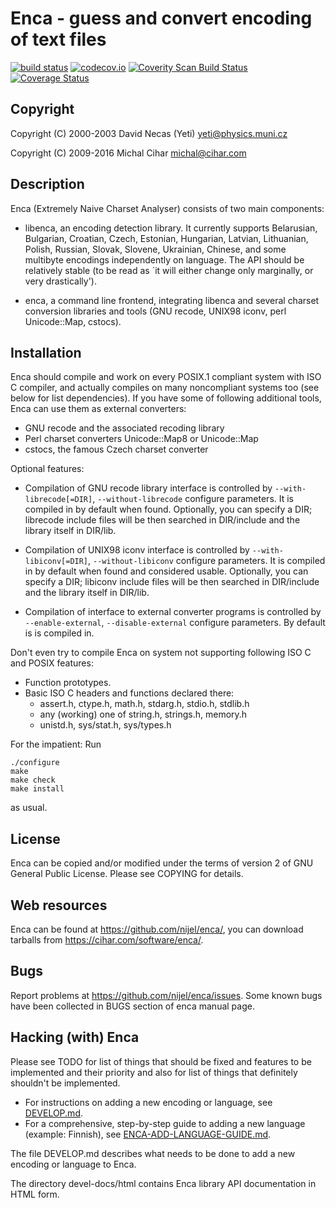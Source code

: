 # Enca - guess and convert encoding of text files

[![build status](https://secure.travis-ci.org/nijel/enca.png)](https://travis-ci.org/nijel/enca)
[![codecov.io](https://codecov.io/github/nijel/enca/coverage.svg?branch=master)](https://codecov.io/github/nijel/enca?branch=master)
[![Coverity Scan Build Status](https://scan.coverity.com/projects/3292/badge.svg)](https://scan.coverity.com/projects/nijel-enca)
[![Coverage Status](https://coveralls.io/repos/nijel/enca/badge.png?branch=master)](https://coveralls.io/r/nijel/enca?branch=master)

## Copyright 

Copyright (C) 2000-2003 David Necas (Yeti) <yeti@physics.muni.cz>

Copyright (C) 2009-2016 Michal Cihar <michal@cihar.com>

## Description

Enca (Extremely Naive Charset Analyser) consists of two main components:

  * libenca, an encoding detection library.  It currently supports
    Belarusian, Bulgarian, Croatian, Czech, Estonian, Hungarian, Latvian,
    Lithuanian, Polish, Russian, Slovak, Slovene, Ukrainian, Chinese, and
    some multibyte encodings independently on language.  The API should be
    relatively stable (to be read as `it will either change only
    marginally, or very drastically').

  * enca, a command line frontend, integrating libenca and several
    charset conversion libraries and tools (GNU recode, UNIX98 iconv,
    perl Unicode::Map, cstocs).


## Installation

Enca should compile and work on every POSIX.1 compliant system with ISO C
compiler, and actually compiles on many noncompliant systems too (see below
for list dependencies).  If you have some of following additional tools,
Enca can use them as external converters:

* GNU recode and the associated recoding library
* Perl charset converters Unicode::Map8 or Unicode::Map
* cstocs, the famous Czech charset converter

Optional features:

* Compilation of GNU recode library interface is controlled by
  `--with-librecode[=DIR]`, `--without-librecode`
  configure parameters.  It is compiled in by default when found.
  Optionally, you can specify a DIR; librecode include files will be
  then searched in DIR/include and the library itself in DIR/lib.

* Compilation of UNIX98 iconv interface is controlled by
  `--with-libiconv[=DIR]`, `--without-libiconv`
  configure parameters.  It is compiled in by default when found
  and considered usable.  Optionally, you can specify a DIR; libiconv
  include files will be then searched in DIR/include and the library
  itself in DIR/lib.

* Compilation of interface to external converter programs is controlled by
  `--enable-external`, `--disable-external`
  configure parameters.  By default is is compiled in.

Don't even try to compile Enca on system not supporting following ISO C and
POSIX features:
* Function prototypes.
* Basic ISO C headers and functions declared there:
  - assert.h, ctype.h, math.h, stdarg.h, stdio.h, stdlib.h
  - any (working) one of string.h, strings.h, memory.h
  - unistd.h, sys/stat.h, sys/types.h

For the impatient: Run

    ./configure
    make
    make check
    make install

as usual.


## License

Enca can be copied and/or modified under the terms of version 2 of
GNU General Public License.  Please see COPYING for details.


## Web resources

Enca can be found at https://github.com/nijel/enca/, you can download 
tarballs from https://cihar.com/software/enca/.


## Bugs

Report problems at <https://github.com/nijel/enca/issues>. Some known bugs have
been collected in BUGS section of enca manual page.


## Hacking (with) Enca

Please see TODO for list of things that should be fixed and features to
be implemented and their priority and also for list of things that
definitely shouldn't be implemented.

- For instructions on adding a new encoding or language, see [DEVELOP.md](DEVELOP.md).
- For a comprehensive, step-by-step guide to adding a new language (example: Finnish), see [ENCA-ADD-LANGUAGE-GUIDE.md](ENCA-ADD-LANGUAGE-GUIDE.md).

The file DEVELOP.md describes what needs to be done to add a new
encoding or language to Enca.

The directory devel-docs/html contains Enca library API documentation in
HTML form.
